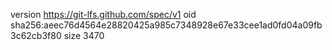version https://git-lfs.github.com/spec/v1
oid sha256:aeec76d4564e28820425a985c7348928e67e33cee1ad0fd04a09fb3c62cb3f80
size 3470
